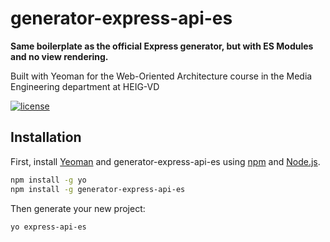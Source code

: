 # generator-express-api-es

**Same boilerplate as the official Express generator, but with ES Modules and no view rendering.**

Built with Yeoman for the Web-Oriented Architecture course in the Media Engineering department at HEIG-VD

[![license](https://img.shields.io/github/license/MediaComem/comem-rest-demo)](https://opensource.org/licenses/MIT)

## Installation

First, install [Yeoman](http://yeoman.io) and generator-express-api-es using [npm](https://www.npmjs.com/) and [Node.js](https://nodejs.org/).

```bash
npm install -g yo
npm install -g generator-express-api-es
```

Then generate your new project:

```bash
yo express-api-es
```